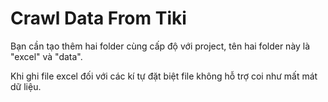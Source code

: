# Crawl Data From Tiki

Bạn cần tạo thêm hai folder cùng cấp độ với project, tên hai folder này là "excel" và "data". 

Khi ghi file excel đối với các kí tự đặt biệt file không hỗ trợ coi như mất mát dữ liệu.
